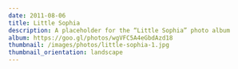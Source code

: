 ```yaml
---
date: 2011-08-06
title: Little Sophia
description: A placeholder for the “Little Sophia” photo album
album: https://goo.gl/photos/wgVFC5A4eGbdAzd18
thumbnail: /images/photos/little-sophia-1.jpg
thumbnail_orientation: landscape
---
```

